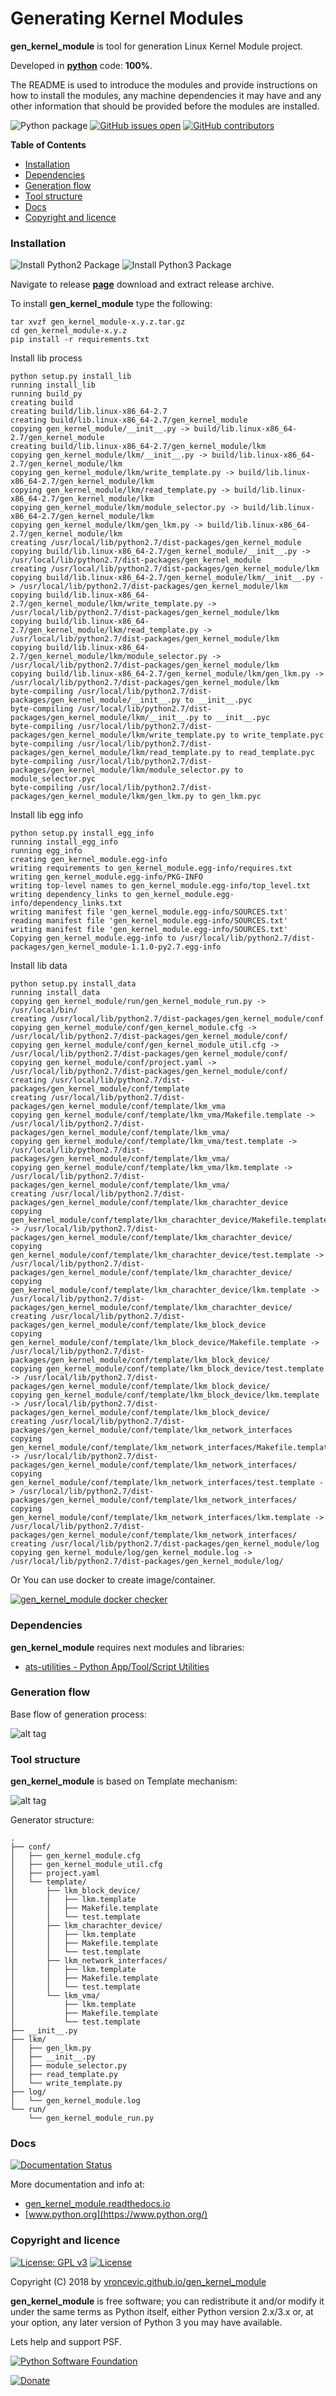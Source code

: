 # Generating Kernel Modules

**gen_kernel_module** is tool for generation Linux Kernel Module project.

Developed in **[python](https://www.python.org/)** code: **100%**.

The README is used to introduce the modules and provide instructions on
how to install the modules, any machine dependencies it may have and any
other information that should be provided before the modules are installed.

![Python package](https://github.com/vroncevic/gen_kernel_module/workflows/Python%20package%20gen_kernel_module/badge.svg?branch=master) [![GitHub issues open](https://img.shields.io/github/issues/vroncevic/gen_kernel_module.svg)](https://github.com/vroncevic/gen_kernel_module/issues) [![GitHub contributors](https://img.shields.io/github/contributors/vroncevic/gen_kernel_module.svg)](https://github.com/vroncevic/gen_kernel_module/graphs/contributors)

<!-- START doctoc generated TOC please keep comment here to allow auto update -->
<!-- DON'T EDIT THIS SECTION, INSTEAD RE-RUN doctoc TO UPDATE -->
**Table of Contents**

- [Installation](#installation)
- [Dependencies](#dependencies)
- [Generation flow](#generation-flow)
- [Tool structure](#tool-structure)
- [Docs](#docs)
- [Copyright and licence](#copyright-and-licence)

<!-- END doctoc generated TOC please keep comment here to allow auto update -->

### Installation

![Install Python2 Package](https://github.com/vroncevic/gen_kernel_module/workflows/Install%20Python2%20Package%20gen_kernel_module/badge.svg?branch=master) ![Install Python3 Package](https://github.com/vroncevic/gen_kernel_module/workflows/Install%20Python3%20Package%20gen_kernel_module/badge.svg?branch=master)

Navigate to release **[page](https://github.com/vroncevic/gen_kernel_module/releases/)** download and extract release archive.

To install **gen_kernel_module** type the following:

```
tar xvzf gen_kernel_module-x.y.z.tar.gz
cd gen_kernel_module-x.y.z
pip install -r requirements.txt
```

Install lib process
```
python setup.py install_lib
running install_lib
running build_py
creating build
creating build/lib.linux-x86_64-2.7
creating build/lib.linux-x86_64-2.7/gen_kernel_module
copying gen_kernel_module/__init__.py -> build/lib.linux-x86_64-2.7/gen_kernel_module
creating build/lib.linux-x86_64-2.7/gen_kernel_module/lkm
copying gen_kernel_module/lkm/__init__.py -> build/lib.linux-x86_64-2.7/gen_kernel_module/lkm
copying gen_kernel_module/lkm/write_template.py -> build/lib.linux-x86_64-2.7/gen_kernel_module/lkm
copying gen_kernel_module/lkm/read_template.py -> build/lib.linux-x86_64-2.7/gen_kernel_module/lkm
copying gen_kernel_module/lkm/module_selector.py -> build/lib.linux-x86_64-2.7/gen_kernel_module/lkm
copying gen_kernel_module/lkm/gen_lkm.py -> build/lib.linux-x86_64-2.7/gen_kernel_module/lkm
creating /usr/local/lib/python2.7/dist-packages/gen_kernel_module
copying build/lib.linux-x86_64-2.7/gen_kernel_module/__init__.py -> /usr/local/lib/python2.7/dist-packages/gen_kernel_module
creating /usr/local/lib/python2.7/dist-packages/gen_kernel_module/lkm
copying build/lib.linux-x86_64-2.7/gen_kernel_module/lkm/__init__.py -> /usr/local/lib/python2.7/dist-packages/gen_kernel_module/lkm
copying build/lib.linux-x86_64-2.7/gen_kernel_module/lkm/write_template.py -> /usr/local/lib/python2.7/dist-packages/gen_kernel_module/lkm
copying build/lib.linux-x86_64-2.7/gen_kernel_module/lkm/read_template.py -> /usr/local/lib/python2.7/dist-packages/gen_kernel_module/lkm
copying build/lib.linux-x86_64-2.7/gen_kernel_module/lkm/module_selector.py -> /usr/local/lib/python2.7/dist-packages/gen_kernel_module/lkm
copying build/lib.linux-x86_64-2.7/gen_kernel_module/lkm/gen_lkm.py -> /usr/local/lib/python2.7/dist-packages/gen_kernel_module/lkm
byte-compiling /usr/local/lib/python2.7/dist-packages/gen_kernel_module/__init__.py to __init__.pyc
byte-compiling /usr/local/lib/python2.7/dist-packages/gen_kernel_module/lkm/__init__.py to __init__.pyc
byte-compiling /usr/local/lib/python2.7/dist-packages/gen_kernel_module/lkm/write_template.py to write_template.pyc
byte-compiling /usr/local/lib/python2.7/dist-packages/gen_kernel_module/lkm/read_template.py to read_template.pyc
byte-compiling /usr/local/lib/python2.7/dist-packages/gen_kernel_module/lkm/module_selector.py to module_selector.pyc
byte-compiling /usr/local/lib/python2.7/dist-packages/gen_kernel_module/lkm/gen_lkm.py to gen_lkm.pyc
```

Install lib egg info
```
python setup.py install_egg_info
running install_egg_info
running egg_info
creating gen_kernel_module.egg-info
writing requirements to gen_kernel_module.egg-info/requires.txt
writing gen_kernel_module.egg-info/PKG-INFO
writing top-level names to gen_kernel_module.egg-info/top_level.txt
writing dependency_links to gen_kernel_module.egg-info/dependency_links.txt
writing manifest file 'gen_kernel_module.egg-info/SOURCES.txt'
reading manifest file 'gen_kernel_module.egg-info/SOURCES.txt'
writing manifest file 'gen_kernel_module.egg-info/SOURCES.txt'
Copying gen_kernel_module.egg-info to /usr/local/lib/python2.7/dist-packages/gen_kernel_module-1.1.0-py2.7.egg-info
```

Install lib data
```
python setup.py install_data
running install_data
copying gen_kernel_module/run/gen_kernel_module_run.py -> /usr/local/bin/
creating /usr/local/lib/python2.7/dist-packages/gen_kernel_module/conf
copying gen_kernel_module/conf/gen_kernel_module.cfg -> /usr/local/lib/python2.7/dist-packages/gen_kernel_module/conf/
copying gen_kernel_module/conf/gen_kernel_module_util.cfg -> /usr/local/lib/python2.7/dist-packages/gen_kernel_module/conf/
copying gen_kernel_module/conf/project.yaml -> /usr/local/lib/python2.7/dist-packages/gen_kernel_module/conf/
creating /usr/local/lib/python2.7/dist-packages/gen_kernel_module/conf/template
creating /usr/local/lib/python2.7/dist-packages/gen_kernel_module/conf/template/lkm_vma
copying gen_kernel_module/conf/template/lkm_vma/Makefile.template -> /usr/local/lib/python2.7/dist-packages/gen_kernel_module/conf/template/lkm_vma/
copying gen_kernel_module/conf/template/lkm_vma/test.template -> /usr/local/lib/python2.7/dist-packages/gen_kernel_module/conf/template/lkm_vma/
copying gen_kernel_module/conf/template/lkm_vma/lkm.template -> /usr/local/lib/python2.7/dist-packages/gen_kernel_module/conf/template/lkm_vma/
creating /usr/local/lib/python2.7/dist-packages/gen_kernel_module/conf/template/lkm_charachter_device
copying gen_kernel_module/conf/template/lkm_charachter_device/Makefile.template -> /usr/local/lib/python2.7/dist-packages/gen_kernel_module/conf/template/lkm_charachter_device/
copying gen_kernel_module/conf/template/lkm_charachter_device/test.template -> /usr/local/lib/python2.7/dist-packages/gen_kernel_module/conf/template/lkm_charachter_device/
copying gen_kernel_module/conf/template/lkm_charachter_device/lkm.template -> /usr/local/lib/python2.7/dist-packages/gen_kernel_module/conf/template/lkm_charachter_device/
creating /usr/local/lib/python2.7/dist-packages/gen_kernel_module/conf/template/lkm_block_device
copying gen_kernel_module/conf/template/lkm_block_device/Makefile.template -> /usr/local/lib/python2.7/dist-packages/gen_kernel_module/conf/template/lkm_block_device/
copying gen_kernel_module/conf/template/lkm_block_device/test.template -> /usr/local/lib/python2.7/dist-packages/gen_kernel_module/conf/template/lkm_block_device/
copying gen_kernel_module/conf/template/lkm_block_device/lkm.template -> /usr/local/lib/python2.7/dist-packages/gen_kernel_module/conf/template/lkm_block_device/
creating /usr/local/lib/python2.7/dist-packages/gen_kernel_module/conf/template/lkm_network_interfaces
copying gen_kernel_module/conf/template/lkm_network_interfaces/Makefile.template -> /usr/local/lib/python2.7/dist-packages/gen_kernel_module/conf/template/lkm_network_interfaces/
copying gen_kernel_module/conf/template/lkm_network_interfaces/test.template -> /usr/local/lib/python2.7/dist-packages/gen_kernel_module/conf/template/lkm_network_interfaces/
copying gen_kernel_module/conf/template/lkm_network_interfaces/lkm.template -> /usr/local/lib/python2.7/dist-packages/gen_kernel_module/conf/template/lkm_network_interfaces/
creating /usr/local/lib/python2.7/dist-packages/gen_kernel_module/log
copying gen_kernel_module/log/gen_kernel_module.log -> /usr/local/lib/python2.7/dist-packages/gen_kernel_module/log/
```

Or You can use docker to create image/container.

[![gen_kernel_module docker checker](https://github.com/vroncevic/gen_kernel_module/workflows/gen_kernel_module%20docker%20checker/badge.svg)](https://github.com/vroncevic/gen_kernel_module/actions?query=workflow%3A%22gen_kernel_module+docker+checker%22)

### Dependencies

**gen_kernel_module** requires next modules and libraries:

* [ats-utilities - Python App/Tool/Script Utilities](https://vroncevic.github.io/ats_utilities)

### Generation flow

Base flow of generation process:

![alt tag](https://raw.githubusercontent.com/vroncevic/gen_kernel_module/dev/docs/gen_kernel_module_flow.png)

### Tool structure

**gen_kernel_module** is based on Template mechanism:

![alt tag](https://raw.githubusercontent.com/vroncevic/gen_kernel_module/dev/docs/gen_kernel_module.png)

Generator structure:

```
.
├── conf/
│   ├── gen_kernel_module.cfg
│   ├── gen_kernel_module_util.cfg
│   ├── project.yaml
│   └── template/
│       ├── lkm_block_device/
│       │   ├── lkm.template
│       │   ├── Makefile.template
│       │   └── test.template
│       ├── lkm_charachter_device/
│       │   ├── lkm.template
│       │   ├── Makefile.template
│       │   └── test.template
│       ├── lkm_network_interfaces/
│       │   ├── lkm.template
│       │   ├── Makefile.template
│       │   └── test.template
│       └── lkm_vma/
│           ├── lkm.template
│           ├── Makefile.template
│           └── test.template
├── __init__.py
├── lkm/
│   ├── gen_lkm.py
│   ├── __init__.py
│   ├── module_selector.py
│   ├── read_template.py
│   └── write_template.py
├── log/
│   └── gen_kernel_module.log
└── run/
    └── gen_kernel_module_run.py
```

### Docs

[![Documentation Status](https://readthedocs.org/projects/gen_kernel_module/badge/?version=latest)](https://gen_kernel_module.readthedocs.io/projects/gen_kernel_module/en/latest/?badge=latest)

More documentation and info at:
* [gen_kernel_module.readthedocs.io](https://gen_kernel_module.readthedocs.io/en/latest/)
* [www.python.org](https://www.python.org/)

### Copyright and licence

[![License: GPL v3](https://img.shields.io/badge/License-GPLv3-blue.svg)](https://www.gnu.org/licenses/gpl-3.0) [![License](https://img.shields.io/badge/License-Apache%202.0-blue.svg)](https://opensource.org/licenses/Apache-2.0)

Copyright (C) 2018 by [vroncevic.github.io/gen_kernel_module](https://vroncevic.github.io/gen_kernel_module/)

**gen_kernel_module** is free software; you can redistribute it and/or modify
it under the same terms as Python itself, either Python version 2.x/3.x or,
at your option, any later version of Python 3 you may have available.

Lets help and support PSF.

[![Python Software Foundation](https://raw.githubusercontent.com/vroncevic/gen_kernel_module/dev/docs/psf-logo-alpha.png)](https://www.python.org/psf/)

[![Donate](https://www.paypalobjects.com/en_US/i/btn/btn_donateCC_LG.gif)](https://psfmember.org/index.php?q=civicrm/contribute/transact&reset=1&id=2)
